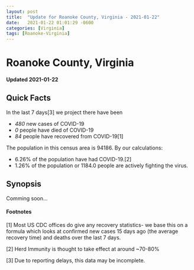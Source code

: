 ```yaml
---
layout: post
title:  "Update for Roanoke County, Virginia - 2021-01-22"
date:   2021-01-22 01:01:29 -0600
categories: [Virginia]
tags: [Roanoke-Virginia]
---
```


# Roanoke County, Virginia
#### Updated 2021-01-22

## Quick Facts

In the last 7 days[3] we project there have been
- *480* new cases of COVID-19
- *0* people have died of COVID-19
- *84* people have recovered from COVID-19[1]

The population in this census area is 94186. By our calculations:
- 6.26% of the population have had COVID-19.[2]
- 1.26% of the population or 1184.0 people are actively fighting the virus.

## Synopsis

Comming soon...


#### Footnotes

[1] Most US CDC offices do give any recovery statistics- we base this on a formula which looks at confirmed new cases
15 days ago (the average recovery time) and deaths over the last 7 days.

[2] Herd Immunity is thought to take effect at around ~70-80%

[3] Due to reporting delays, this data may be incomplete.
 
    